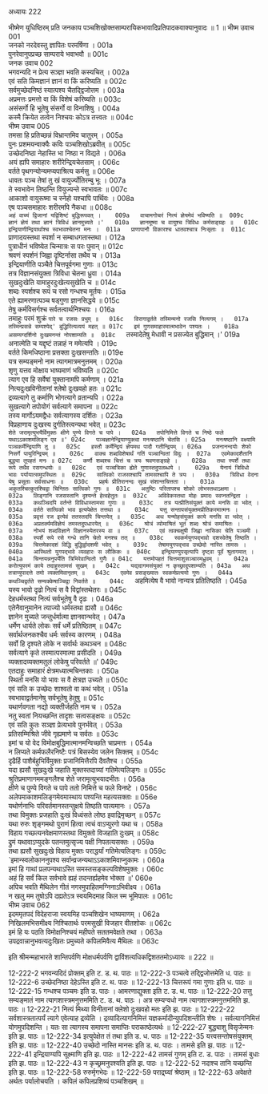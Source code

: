 अध्यायः 222

भीष्मेण युधिष्ठिरम् प्रति जनकाय पञ्चशिखोक्तसाम्परायिकभावादिप्रतिपादकवाक्यानुवादः ॥ 1 ॥
भीष्म उवाच 	001  
जनको नरदेवस्तु ज्ञापितः परमर्षिणा ।	001a  
पुनरेवानुपप्रच्छ साम्पराये भवाभवौ ॥	001c  
जनक उवाच 	002  
भगवन्यदि न प्रेत्य सञ्ज्ञा भवति कस्यचित् ।	002a  
एवं सति किमज्ञानं ज्ञानं वा किं करिष्यति ॥	002c  
सर्वमुच्छेदनिष्ठं स्यात्पश्य चैतद्द्विजोत्तम ।	003a  
अप्रमत्तः प्रमत्तो वा किं विशेषं करिष्यति ॥	003c  
असंसर्गो हि भूतेषु संसर्गो वा विनाशिषु ।	004a  
कस्मै क्रियेत तत्वेन निश्चयः कोऽत्र तत्त्वतः ॥	004c  
भीष्म उवाच 	005  
तमसा हि प्रतिच्छन्नं विभ्रान्तमिव चातुरम् ।	005a  
पुनः प्रशमयन्वाक्यैः कविः पञ्चशिखोऽब्रवीत् ॥	005c  
उच्छेदनिष्ठा नेहास्ति भा निष्ठा न विद्यते ।	006a  
अयं ह्यपि समाहारः शरीरेन्द्रियचेतसाम् ।	006c  
वर्तते पृथगन्योन्यमप्यपाश्रित्य कर्मसु ॥	006e  
धावतः पञ्च तेषां तु खं वायुर्ज्योतिरम्बु भूः ।	007a  
ते स्वभावेन तिष्ठन्ति वियुज्यन्ते स्वभावतः ॥	007c  
आकाशो वायुरूष्मा च स्नेहो यश्चापि पार्थिवः ।	008a  
एष पञ्चसमाहारः शरीरमपि नैकधा ॥	008c  
`अहं वाच्यं द्विजानां यद्विशिष्टं बुद्धिरूपवत् ।	009a  
वाचामगोचरं नित्यं ज्ञेयमेवं भविष्यति ॥	009c  
ज्ञानं ज्ञेयं तथा ज्ञानं त्रिविधं ज्ञानमुच्यते ।'	010a  
ज्ञानमूष्मा च वायुश्च त्रिविधः कर्मसङ्ग्रहः ॥	010c  
इन्द्रियाणीन्द्रियार्थाश्च स्वभावश्चेतना मनः ।	011a  
प्राणापानौ विकारश्च धातवश्चात्र निःसृताः ॥	011c  
`प्राणादयस्तथा स्पर्शा न सम्बाधगतास्तथा ।	012a  
पुत्राधीनं भविष्येत चिन्मात्रः स परः पुमान् ॥	012c  
श्रवणं स्पर्शनं जिह्वा दृष्टिर्नासा तथैव च ।	013a  
इन्द्रियाणीति पञ्चैते चित्तपूर्वगमा गुणाः ॥	013c  
तत्र विज्ञानसंयुक्ता त्रिविधा चेतना ध्रुवा ।	014a  
सुखदुःखेति यामाहुरदुःखेत्यसुखेति च ॥	014c  
शब्दः स्पर्शश्च रूपं च रसो गन्धश्च मूर्तयः ।	015a  
एते ह्यामरणात्पञ्च षड्गुणा ज्ञानसिद्धये ॥	015c  
तेषु कर्मविसर्गश्च सर्वतत्वार्थनिश्चयः ।	016a  
तमाहुः परमं शुक्रं `पारे च रजसः प्रभुम् ॥	016c  
विरागाद्वर्तते तस्मिन्मनो रजसि नित्यगम् ।	017a  
तस्मिन्प्रसन्ने सम्पश्येद्' बुद्धिरित्यव्ययं महत् ॥	017c  
इमं गुणसमाहारमात्मभावेन पश्यतः ।	018a  
असम्यग्दर्शिनो दुःखमनन्तं नोपशाम्यति ॥	018c  
`तस्मादेतेषु मेधावी न प्रसज्येत बुद्धिमान् ।'	019a  
अनात्मेति च यद्दृष्टं तन्नाहं न ममेत्यपि ।	019c  
वर्तते किमधिष्ठाना प्रसक्ता दुःखसन्ततिः ॥	019e  
यत्र सम्यङ्मनो नाम त्यागमात्रमनुत्तमम् ।	020a  
शृणु यत्तव मोक्षाय भाष्यमाणं भविष्यति ॥	020c  
त्याग एव हि सर्वेषां युक्तानामपि कर्मणाम् ।	021a  
नित्यदुःखविनीतानां श्लेषो दुःखवहो हतः ॥	021c  
द्रव्यत्यागे तु कर्माणि भोगत्यागे व्रतान्यपि ।	022a  
सुखत्यागे तपोयोगं सर्वत्यागे समापना ॥	022c  
तस्य मार्गोऽयमद्वैधः सर्वत्यागस्य दर्शितः ।	023a  
विप्रहाणाय दुःखस्य दुर्गतिस्त्वन्यथा भवेत् ॥	023c  
`शेते जरामृत्युभयैर्विमुक्तः क्षीणे पुण्ये विगते च पापे ।	024a  
तपोनिमित्ते विगते च निष्ठे फले यथाऽऽकाशमलिङ्ग एव ॥'	024c  
पञ्चज्ञानेन्द्रियाण्युक्त्वा मनःषष्ठानि चेतसि ।	025a  
मनःषष्ठानि वक्ष्यामि पञ्चकर्मेन्द्रियाणि तु ॥	025c  
हस्तौ कर्मेन्द्रियं ज्ञेयमथ पादौ गतीन्द्रियम् ।	026a  
प्रजनानन्दयोः शेफो निसर्गे पायुरिन्द्रियम् ॥	026c  
वाक्च शब्दविशेषार्थं गतिं पञ्चान्वितां विदुः ।	027a  
एवमेकादशैतानि बुद्ध्या तूपहतं मनः ॥	027c  
कर्णौ शब्दश्च चित्तं च त्रयः श्रवणसङ्ग्रहे ।	028a  
तथा स्पर्शे तथा रूपे तथैव रसगन्धयोः ॥	028c  
एवं पञ्चत्रिका ह्येते गुणास्तदुपलब्धये ।	029a  
येनायं त्रिविधो भावः पर्यायात्समुपस्थितः ॥	029c  
सात्विको राजसश्चापि तामसश्चापि ते त्रयः ।	030a  
त्रिविधा वेदना येषु प्रसूताः सर्वसाधनाः ॥	030c  
प्रहर्षः प्रीतिरानन्दः सुखं संशान्तचित्तता ।	031a  
अकुतश्चित्कुतश्चिद्वा चिन्तितः सात्विको गुणः ॥	031c  
अतुष्टिः परितापश्च शोको लोभस्तथाऽक्षमा ।	032a  
लिङ्गानि रजसस्तानि दृश्यन्ते हेत्वहेतुतः ॥	032c  
अविवेकस्तथा मोहः प्रमादः स्वप्नतन्द्रिता ।	033a  
कथञ्चिदपि वर्तन्ते विविधास्तामसा गुणाः ॥	033c  
तत्र यत्प्रीतिसंयुक्तं काये मनसि वा भवेत् ।	034a  
वर्तते सात्विको भाव इत्यपेक्षेत तत्तथा ॥	034c  
यत्तु सन्तापसंयुक्तमप्रीतिकरमात्मनः ।	035a  
प्रवृत्तं रज इत्येवं ततस्तदपि चिन्तयेत् ॥	035c  
अथ यन्मोहसंयुक्तं काये मनसि वा भवेत् ।	036a  
अप्रतर्क्यमविज्ञेयं तमस्तदुपधारयेत् ॥	036c  
श्रोत्रं व्योमाश्रितं भूतं शब्दः श्रोत्रं समाश्रितः ।	037a  
नोभयं शब्दविज्ञाने विज्ञानस्येतरस्य वा ॥	037c  
एवं त्वक्चक्षुषी जिह्वा नासिका चेति पञ्चमी ।	038a  
स्पर्शे रूपे रसे गन्धे तानि चेतो मनश्च तत् ॥	038c  
स्वकर्मयुगपद्भावो दशस्वेतेषु तिष्ठति ।	039a  
चित्तमेकादशं विद्धि बुद्धिर्द्वादशमी भवेत् ॥	039c  
तेषामयुगपद्भाव उच्छेदो नास्ति तामसः ।	040a  
आस्थितो युगपद्भावे व्यवहारः स लौकिकः ॥	040c  
इन्द्रियाण्युपसृत्यापि दृष्ट्वा पूर्वं श्रुतागमात् ।	041a  
चिन्तयन्ननुपर्येति त्रिभिरेवान्वितो गुणैः ॥	041c  
यत्तमोपहतं चित्तमाशुसञ्चारमध्रुवम् ।	042a  
करोत्युपरमं काये तदाहुस्तामसं सुखम् ॥	042c  
यद्यदागमसंयुक्तं न कृच्छ्रादुपशाम्यति ।	043a  
अथ तत्राप्युपादत्ते तमो व्यक्तमिवानृतम् ॥	043c  
एवमेव प्रसङ्ख्यातः स्वकर्मप्रत्ययो गुणः ।	044a  
कथञ्चिद्वर्तते सम्यक्केषाञ्चिद्वा निवर्तते ॥	044c  
`अहमित्येष वै भावो नान्यत्र प्रतितिष्ठति ।	045a  
यस्य भावो दृढो नित्यं स वै विद्वांस्तथेतरः ॥	045c  
देहधर्मस्तथा नित्यं सर्वभूतेषु वै दृढः ।	046a  
एतेनैवानुमानेन त्याज्यो धर्मस्तथा ह्यसौ ॥	046c  
ज्ञानेन मुच्यते जन्तुर्धर्मात्मा ज्ञानवान्भवेत् ।	047a  
धर्मेण धार्यते लोकः सर्वं धर्मे प्रतिष्ठितम् ॥	047c  
सर्वार्थजनकश्चैव धर्मः सर्वस्य कारणम् ।	048a  
सर्वो हि दृश्यते लोके न सर्वार्थः कथञ्चन ॥	048c  
सर्वत्यागे कृते तस्मात्परमात्मा प्रसीदति ।	049a  
व्यक्तादव्यक्तमतुलं लोकेषु परिवर्तते ॥'	049c  
एतदाहुः समाहारं क्षेत्रमध्यात्मचिन्तकाः ।	050a  
स्थितो मनसि यो भावः स वै क्षेत्रज्ञ उच्यते ॥	050c  
एवं सति क उच्छेदः शाश्वतो वा कथं भवेत् ।	051a  
स्वभावाद्वर्तमानेषु सर्वभूतेषु हेतुषु ॥	051c  
यथार्णवगता नद्यो व्यक्तीर्जहति नाम च ।	052a  
नतु स्वतां नियच्छन्ति तादृशः सत्वसङ्क्षयः ॥	052c  
एवं सति कुतः सञ्ज्ञा प्रेत्यभावे पुनर्भवेत् ।	053a  
प्रतिसम्मिश्रिते जीवे गृह्यमाणे च सर्वतः ॥	053c  
इमां च यो वेद विमोक्षबुद्धिमात्मानमन्विच्छति चाप्रमत्तः ।	054a  
न लिप्यते कर्मफलैरनिष्टैः पत्रं बिसस्येव जलेन सिक्तम् ॥	054c  
दृढैर्हि पाशैर्बहुभिर्विमुक्तः प्रजानिमित्तैरपि दैवतैश्च ।	055a  
यदा ह्यसौ सुखदुःखे जहाति मुक्तस्तदाग्र्यां गतिमेत्यलिङ्गः ॥	055c  
श्रुतिप्रमाणागममङ्गलैश्च शेते जरामृत्युभयादभीतः ।	056a  
क्षीणे च पुण्ये विगते च पापे ततो निमित्ते च फले विनष्टे ।	056c  
अलेपमाकाशमलिङ्गमेवमास्थाय पश्यन्ति महत्यसक्ताः ॥	056e  
यथोर्णनाभिः परिवर्तमानस्तन्तुक्षये तिष्ठति पात्यमानः ।	057a  
तथा विमुक्तः प्रजहाति दुःखं विध्वंसते लोष्ठ इवाद्रिमृच्छन् ॥	057c  
यथा रुरुः शृङ्गमथो पुराणं हित्वा त्वचं वाऽप्युरगो यथा च ।	058a  
विहाय गच्छत्यनवेक्षमाणस्तथा विमुक्तो विजहाति दुःखम् ॥	058c  
द्रुमं यथावाऽप्युदके पतन्तमुत्सृज्य पक्षी निपतत्यसक्तः ।	059a  
तथा ह्यसौ सुखदुःखे विहाय मुक्तः पराद्धर्यां गतिमेत्यलिङ्गः ॥	059c  
`इमान्स्वलोकाननुपश्य सर्वान्व्रजन्यथाऽऽकाशमिवाप्नुकामः ।	060a  
इमां हि गाथां प्रलपन्यथाऽस्ति समस्तसङ्कल्पविशेषमुक्तः ।	060c  
अहं हि सर्वं किल सर्वभावे ह्यहं तदन्तर्ह्यहमेव भोक्ता ॥'	060e  
अपिच भवति मैथिलेन गीतं नगरमुपाहितमग्निनाऽभिवीक्ष्य ।	061a  
न खलु मम तुषोऽपि दह्यतेऽत्र स्वयमिदमाह किल स्म भूमिपालः ॥	061c  
भीष्म उवाच 	062  
इदममृतपदं विदेहराजा स्वयमिह पञ्चशिखेन भाष्यमाणम् ।	062a  
निखिलमभिसमीक्ष्य निश्चितार्थः परमसुखी विजहार वीतशोकः ॥	062c  
इमं हि यः पठति विमोक्षनिश्चयं महीपते सततमवेक्षते तथा ।	063a  
उपद्रवान्नानुभवत्यदुःखितः प्रमुच्यते कपिलमिवैत्य मैथिलः ॥ 	063c  

इति श्रीमन्महाभारते शान्तिपर्वणि मोक्षधर्मपर्वणि द्वाविंशत्यधिकद्विशततमोऽध्यायः ॥ 222 ॥

12-222-2 भगवन्यदिदं प्रोक्तम् इति ट. ड. थ. पाठः ॥ 12-222-3 पञ्चत्वे तद्द्विजोत्तमेति ध. पाठः ॥ 12-222-6 उच्छेदनिष्ठा देहेऽस्ति इति ट. थ. पाठः ॥ 12-222-13 चित्तरूपं गमा गुणाः इति ध. पाठः ॥ 12-222-15 गन्धश्च पञ्चमः इति ड. पाठः । आमरणाद्युक्ता इति ट. ड. थ. पाठः ॥ 12-222-20 तत्तु सम्यङ्मातं नाम त्यागशास्त्रमनुत्तममिति ट. ड. थ. पाठः । अत्र सम्यग्वधो नाम त्यागशास्त्रमनुत्तममिति झ. पाठः ॥ 12-222-21 नित्यं मिथ्या विनीतानां क्लेशो दुःखवहो मतः इति झ. पाठः ॥ 12-222-22 सर्वशास्त्रतात्पर्यं त्यागे एवेत्याह द्रव्येति । द्रव्यादित्यागनिमित्तं यज्ञकर्मादीन्युपदिशन्तीति शेषः । सर्वत्यागनिमित्तं योगमुपदिशन्ति । यतः सा त्यागस्य समापना समाप्तिः पराकाष्ठेत्यर्थः ॥ 12-222-27 बुद्ध्याशु विसृजेन्मनः इति झ. पाठः ॥ 12-222-34 इत्युपेक्षेत तं तथा इति ड. ध. पाठः ॥ 12-222-35 यत्त्वसन्तोषसंयुक्तम् इति झ. पाठः ॥ 12-222-40 उच्छेदो नास्ति मानसः इति ड. थ. पाठः । तामसे इति झ. पाठः ॥ 12-222-41 इन्द्रियाण्यपि सूक्ष्माणि इति झ. पाठः ॥ 12-222-42 तामसं गुणम् इति ट. ड. पाठः । तामसं बुधाः इति झ. पाठः ॥ 12-222-43 न कृच्छ्रमनुपश्यति इति झ. पाठः ॥ 12-222-52 नदाश्च तानि यच्छन्ति इति झ. पाठः ॥ 12-222-58 रुरुर्मृगभेदः ॥ 12-222-59 पराद्र्घ्यां श्रेष्ठाम् ॥ 12-222-63 अवेक्षते अर्थतः पर्यालोचयति । कपिलं कपिलप्रशिष्यं पञ्चशिखम् ॥
